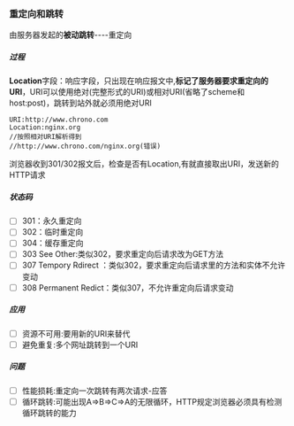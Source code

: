 ### 重定向和跳转

由服务器发起的**被动跳转**----重定向

##### 过程

**Location**字段：响应字段，只出现在响应报文中,**标记了服务器要求重定向的URI**，URI可以使用绝对(完整形式的URI)或相对URI(省略了scheme和host:post)，跳转到站外就必须用绝对URI

```
URI:http://www.chrono.com
Location:nginx.org
//按照相对URI解析得到
//http://www.chrono.com/nginx.org(错误)
```

浏览器收到301/302报文后，检查是否有Location,有就直接取出URI，发送新的HTTP请求

##### 状态码

- [ ] 301：永久重定向
- [ ] 302：临时重定向
- [ ] 304：缓存重定向
- [ ] 303 See Other:类似302，要求重定向后请求改为GET方法
- [ ] 307 Tempory Rdirect ：类似302，要求重定向后请求里的方法和实体不允许变动
- [ ] 308 Permanent Redict：类似307，不允许重定向后请求变动

##### 应用

- [ ] 资源不可用:要用新的URI来替代
- [ ] 避免重复:多个网址跳转到一个URI

##### 问题

- [ ] 性能损耗:重定向一次跳转有两次请求-应答
- [ ] 循环跳转:可能出现A=>B=>C=>A的无限循环，HTTP规定浏览器必须具有检测循环跳转的能力